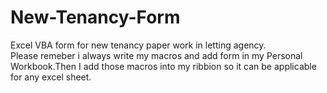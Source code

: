 # New-Tenancy-Form
Excel VBA form for new tenancy paper work in letting agency.
<br>
Please remeber i always write my macros and add form in my Personal Workbook.Then I add those macros into my ribbion so it can be applicable for any excel sheet.
<br>
